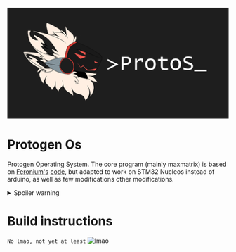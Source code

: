 ![ProtoS](/resources/repo_logo.png)
# Protogen Os
Protogen Operating System. The core program (mainly maxmatrix) is based on [Feronium's](https://twitter.com/Feronium) [code](https://drive.google.com/drive/folders/1Lg3Bc87zb9SVc_UkhNNFRUWpvKLzR5WE), but adapted to work on STM32 Nucleos instead of arduino, as well as few modifications other modifications. 

<details>
  <summary>Spoiler warning</summary>
  
  Stm32 >> Arduino 
  
</details>

# Build instructions
``` No lmao, not yet at least ```
![lmao](/resources/thumb_open-eye-crying-laughing-emoji-know-your-meme-53997876.png)
